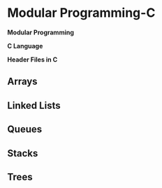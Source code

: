 # Modular Programming-C

**Modular Programming**

**C Language**

**Header Files in C**


## Arrays

## Linked Lists

## Queues

## Stacks

## Trees
